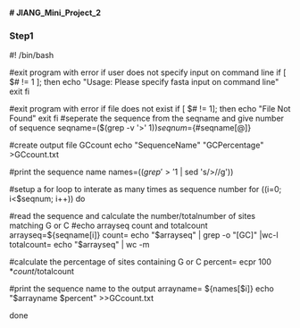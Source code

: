 #### # JIANG_Mini_Project_2

### Step1
#! /bin/bash                                                                   

#exit program with error if user does not specify input on command line
if [ $# != 1 ]; then
        echo "Usage: Please specify fasta input on command line"
        exit
fi

#exit program with error if file does not exist
if [ $# != 1]; then
        echo "File Not Found"
        exit
fi
#seperate the sequence from the seqname and give number of sequence
seqname=($(grep -v '>' $1))
seqnum=${#seqname[@]}

#create output file GCcount
echo "SequenceName" "GCPercentage" >GCcount.txt

#print the sequence name
names=($(grep '>'$1 | sed 's/>//g'))

#setup a for loop to interate as many times as sequence number
for ((i=0; i<$seqnum; i++))
do

#read the sequence and calculate the number/totalnumber of sites
matching G or C
#echo arrayseq count and totalcount
arrayseq=${seqname[i]}
count= echo "$arrayseq" | grep -o "[GC]" |wc-l
totalcount= echo "$arrayseq" | wc -m

#calculate the percentage of sites containing G or C
percent= ecpr 100 \*$count /$totalcount

#print the sequence name to the output
arrayname= ${names[$i]}
echo "$arrayname  $percent" >>GCcount.txt

done
